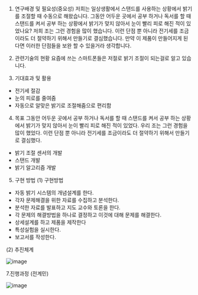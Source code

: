 1. 연구배경 및 필요성(중요성)
저희는 일상생활에서 스탠드를 사용하는 상황에서 밝기를 조절할 때 수동으로 해왔습니다. 
그동안 어두운 곳에서 공부 하거나 독서를 할 때 스탠드를 켜서 공부 하는 상황에서 밝기가 맞지 않아서 눈이 빨리 피로 해진 적이 있었나요? 저희 조는 그런 경험을 많이 했습니다. 이런 단점 뿐 아니라 전기세를 조금이라도 더 절약하기 위해서 만들기로 결심했습니다. 
만약 이 제품이 만들어지게 된다면 이러한 단점들을 보완 할 수 있을거라 생각합니다.

2. 관련기술의 현황
요즘에 쓰는 스마트폰들은 저절로 밝기 조절이 되는걸로 알고 있습니다.

3. 기대효과 및 활용
- 전기세 절감
- 눈의 피로를 줄여줌
- 자동으로 알맞은 밝기로 조절해줌으로 편리함



4. 목표
그동안 어두운 곳에서 공부 하거나 독서를 할 때 스탠드를 켜서 공부 하는 상황에서 밝기가 맞지 않아서 눈이 빨리 피로 해진 적이 있었다. 우리 조는 그런 경험을 많이 했었다. 이런 단점 뿐 아니라 전기세를 조금이라도 더 절약하기 위해서 만들기로 결심했다. 
- 밝기 조절 센서의 개발
- 스탠드 개발
- 밝기 알고리즘 개발


5. 구현 방법
(1) 구현방법
- 자동 밝기 시스템의 개념설계를 한다.
- 각자 문제해결을 위한 자료를 수집하고 분석한다.
- 분석한 자료를 발표하고 지도 교수와 토론을 한다.
- 각 문제의 해결방법을 하나로 결정하고 이것에 대해 문제를 해결한다.
- 상세설계를 하고 제품을 제작한다
- 특성실험을 실시한다. 
- 보고서를 작성한다.

(2) 추진체계


![image](https://github.com/user-attachments/assets/a9a261bd-d69b-4cc6-ac95-39fee2fd51e1)


7.진행과정 (전계민)

![image](https://github.com/user-attachments/assets/d3b437f6-7a33-423d-93e2-22df3fcd414e)

